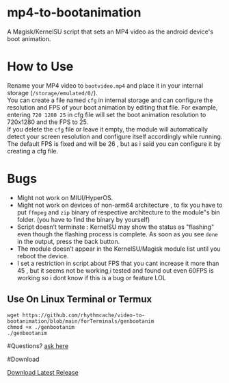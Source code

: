 # mp4-to-bootanimation
A Magisk/KernelSU script that sets an MP4 video as the android device's boot animation.

# How to Use
Rename your MP4 video to `bootvideo.mp4` and place it in your internal storage (`/storage/emulated/0/`).  
You can create a file named `cfg` in internal storage and can configure the resolution and FPS of your boot animation by editing that file.
For example, entering `720 1280 25` in cfg file will set the boot animation resolution to 720x1280 and the FPS to 25.  
If you delete the `cfg` file or leave it empty, the module will automatically detect your screen resolution and configure itself accordingly while running. The default FPS is fixed and will be 26 , but as i said you can configure it by creating a cfg file.

# Bugs
- Might not work on MIUI/HyperOS.
- Might not work on devices of non-arm64 architecture , to fix you have to put `ffmpeg` and `zip` binary of respective architecture to the module"s bin folder. (you have to find the binary by yourself)
- Script doesn’t terminate : KernelSU may show the status as "flashing" even though the flashing process is complete. As soon as you see `done` in the output, press the back button.
- The module doesn’t appear in the KernelSU/Magisk module list until you reboot the device.
- I set a restriction in script about FPS that you cant increase it more than 45 , but it seems not be working,i tested and found out even 60FPS is working so i dont know if this is a bug or feature LOL


## Use On Linux Terminal or Termux

```
wget https://github.com/rhythmcache/video-to-bootanimation/blob/main/forTerminals/genbootanim
chmod +x ./genbootanim
./genbootanim
```


#Questions?
[ask here](https://t.me/scr1ptcraftchat)


#Download

[Download Latest Release](https://github.com/rhythmcache/video-to-bootanimation/releases/download/v2/video-to-bootanimation-main.zip)
